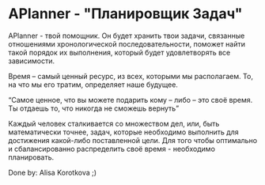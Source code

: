 # АPlanner - "Планировщик Задач"

АPlanner - твой помощник. Он будет хранить твои задачи, связанные отношениями хронологической последовательности, поможет найти такой порядок их выполнения, который будет удовлетворять все зависимости.



Время – самый ценный ресурс, из всех, которыми мы располагаем. То, на что мы его тратим, определяет наше будущее.

“Самое ценное, что вы можете подарить кому – либо – это своё время. Ты отдаешь то, что никогда не сможешь вернуть”



Каждый человек сталкивается со множеством дел, или, быть математически точнее, задач, которые необходимо выполнить для достижения какой-либо поставленной цели. Для того чтобы оптимально и сбалансированно распределить своё время - необходимо планировать.


Done by: Alisa Korotkova ;)
